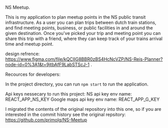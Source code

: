 NS Meetup.

This is my application to plan meetup points in the NS public transit infrastructure.
As a user you can plan trips between dutch train stations, and find meeting points, business, or public facilities in and around the given destination.
Once you've picked your trip and meeting point you can share this trip with a friend, where they can keep track of your trains arrival time and meetup point.

design refrence:
https://www.figma.com/file/kQCIIG8BBR0zBS4HcNcVZP/NS-Reis-Planner?node-id=0%3A1&t=9jtbAfF9LabSTScJ-1
.

Recources for developers:

In the project directory, you can run `npm start` to run the application.

Api keys nessecary to run this project:
NS api key env name: REACT_APP_NS_KEY
Google maps api key env name: REACT_APP_G_KEY

I migrated the contents of the original repository into this one, so if you are interested in the commit history see the original repsitory: 
https://github.com/primolg/NS-Meetup
